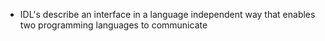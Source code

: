 - IDL's describe an interface in a language independent way that enables two programming languages to communicate